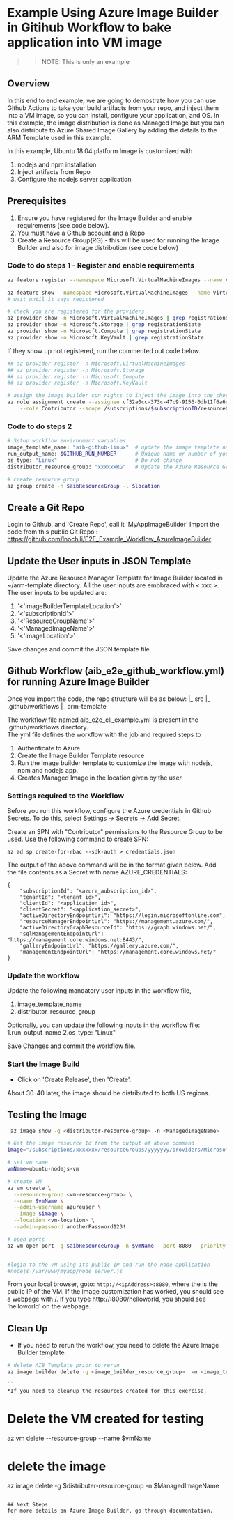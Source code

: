 # Example Using Azure Image Builder in Gitihub Workflow to bake application into VM image   

>>NOTE: This is only an example 

## Overview

In this end to end example, we are going to demostrate how you can use Github Actions to take your build artifacts from your repo, and inject them into a VM image, so you can install, configure your application, and OS.  In this example, the image distribution is done as Managed Image but you can also distribute to Azure Shared Image Gallery by adding the details to the ARM Template used in this example.

In this example, Ubuntu 18.04 platform Image is customized with 
   1. nodejs and npm installation
   2. Inject artifacts from Repo
   3. Configure the nodejs server application

## Prerequisites
1. Ensure you have registered for the Image Builder and enable requirements (see code below).
2. You must have a Github account and a Repo
3. Create a Resource Group(RG) - this will be used for running the Image Builder and also for image distribution (see code below)

### Code to do steps 1 - Register and enable requirements
```bash
az feature register --namespace Microsoft.VirtualMachineImages --name VirtualMachineTemplatePreview

az feature show --namespace Microsoft.VirtualMachineImages --name VirtualMachineTemplatePreview | grep state
# wait until it says registered

# check you are registered for the providers
az provider show -n Microsoft.VirtualMachineImages | grep registrationState
az provider show -n Microsoft.Storage | grep registrationState
az provider show -n Microsoft.Compute | grep registrationState
az provider show -n Microsoft.KeyVault | grep registrationState
```

If they show up not registered, run the commented out code below.
```bash
## az provider register -n Microsoft.VirtualMachineImages
## az provider register -n Microsoft.Storage
## az provider register -n Microsoft.Compute
## az provider register -n Microsoft.KeyVault

# assign the image builder spn rights to inject the image into the chosen resource group
az role assignment create --assignee cf32a0cc-373c-47c9-9156-0db11f6a6dfc \
    --role Contributor --scope /subscriptions/$subscriptionID/resourceGroups/$aibResourceGroup
```

### Code to do steps 2
```bash
# Setup workflow environment variables
image_template_name: "aib-github-linux"  # update the image template name of your choice
run_output_name: $GITHUB_RUN_NUMBER      # Unique name or number of your choice
os_type: "Linux"                         # Do not change 
distributor_resource_group: "xxxxxxRG"   # Update the Azure Resource Group Name

# create resource group
az group create -n $aibResourceGroup -l $location
```
## Create a Git Repo
Login to Github, and 'Create Repo', call it 'MyAppImageBuilder'
Import the code from this public Git Repo : https://github.com/lnochili/E2E_Example_Workflow_AzureImageBuilder

## Update the User inputs in JSON Template
Update the Azure Resource Manager Template for Image Builder located in ~/arm-template directory.  All the user inputs are embbraced with < xxx >. The user inputs to be updated are: 
1. '<'imageBuilderTemplateLocation'>'
2. '<'subscriptionId'>'
3. '<'ResourceGroupName'>'
4. '<'ManagedImageName'>'
5. '<'imageLocation'>'

Save changes and commit the JSON template file.

## Github Workflow (aib_e2e_github_workflow.yml) for running Azure Image Builder
Once you import the code, the repo structure will be as  below:
|_ src
|_ .github/workflows
|_ arm-template

The workflow file named aib_e2e_cli_example.yml is present in the .github/workflows directory.  
The yml file defines the workflow with the job and required steps to
1. Authenticate to Azure
2. Create the Image Builder Template resource 
3. Run the Image builder template to customize the Image  with nodejs, npm and nodejs app.
3. Creates Managed Image in the location given by the user

### Settings required to the Workflow
Before you run this workflow, configure the Azure credentials in Github Secrets.
To do this, select  Settings -> Secrets -> Add Secret.

Create an SPN with "Contributor" permissions to the Resource Group to be used.  Use the following command to create SPN: 
```
az ad sp create-for-rbac --sdk-auth > credentials.json
```
The output of the above command will be in the format given below. Add the file contents as a Secret with name AZURE_CREDENTIALS:
```
{
    "subscriptionId": "<azure_aubscription_id>",
    "tenantId": "<tenant_id>",
    "clientId": "<application_id>",
    "clientSecret": "<application_secret>",
    "activeDirectoryEndpointUrl": "https://login.microsoftonline.com",
    "resourceManagerEndpointUrl": "https://management.azure.com/",
    "activeDirectoryGraphResourceId": "https://graph.windows.net/",
    "sqlManagementEndpointUrl": "https://management.core.windows.net:8443/",
    "galleryEndpointUrl": "https://gallery.azure.com/",
    "managementEndpointUrl": "https://management.core.windows.net/"
}
```
### Update the workflow

Update the following mandatory user inputs in the workflow file, 
1. image_template_name
2. distributor_resource_group

Optionally, you can update the following inputs in the workflow file:
1.run_output_name 
2.os_type: "Linux"

Save Changes and commit the workflow file.

### Start the Image Build
* Click on 'Create Release', then 'Create'.

About 30-40 later, the image should be distributed to both US regions.

## Testing the Image

```bash
 az image show -g <distributor-resource-group> -n <ManagedImageName>

# Get the image resource Id from the output of above command 
image="/subscriptions/xxxxxxx/resourceGroups/yyyyyyy/providers/Microsoft.Compute/images/zzzzzzz"

# set vm name
vmName=ubuntu-nodejs-vm

# create VM
az vm create \
  --resource-group <vm-resource-group> \
  --name $vmName \
  --admin-username azureuser \
  --image $image \
  --location <vm-location> \
  --admin-password anotherPassword123!

# open ports
az vm open-port -g $aibResourceGroup -n $vmName --port 8080 --priority 100


#login to the VM using its public IP and run the node application
#nodejs /var/www/myapp/node_server.js

```

From your local browser, goto: `http://<ipAddress>:8080`, where the <ipAddress> is the public IP of the VM. 
If the image customization has worked, you should see a webpage with /.  If you type  http://<ipAddress>:8080/helloworld, you should see 'helloworld' on the webpage.

## Clean Up

* If you need to rerun the workflow, you need to delete the Azure Image Builder template.

```bash
# delete AIB Template prior to rerun
az image builder delete -g <image_builder_resource_group>  -n <image_template_name>

``
*If you need to cleanup the resources created for this exercise, 
```
# Delete the VM created for testing
az vm delete --resource-group <vm-resource-group> --name $vmName 
# delete the image 
az image delete -g $distributer-resource-group -n $ManagedImageName

```

## Next Steps
for more details on Azure Image Builder, go through documentation.
